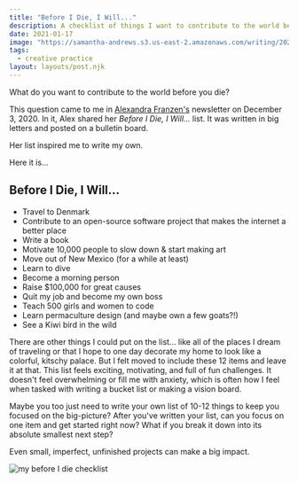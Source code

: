 ```yaml
---
title: "Before I Die, I Will..."
description: A checklist of things I want to contribute to the world before I die
date: 2021-01-17
image: "https://samantha-andrews.s3.us-east-2.amazonaws.com/writing/2020-17-01-before-i-die-checklist.jpg"
tags:
  - creative practice
layout: layouts/post.njk
---
```


What do you want to contribute to the world before you die?

This question came to me in [Alexandra Franzen's](http://www.alexandrafranzen.com/) newsletter on December 3, 2020. In it, Alex shared her _Before I Die, I Will..._ list. It was written in big letters and posted on a bulletin board.

Her list inspired me to write my own.

Here it is...

## Before I Die, I Will...

- Travel to Denmark
- Contribute to an open-source software project that makes the internet a better place
- Write a book
- Motivate 10,000 people to slow down & start making art
- Move out of New Mexico (for a while at least)
- Learn to dive
- Become a morning person
- Raise $100,000 for great causes
- Quit my job and become my own boss
- Teach 500 girls and women to code
- Learn permaculture design (and maybe own a few goats?!)
- See a Kiwi bird in the wild

There are other things I could put on the list... like all of the places I dream of traveling or that I hope to one day decorate my home to look like a colorful, kitschy palace. But I felt moved to include these 12 items and leave it at that. This list feels exciting, motivating, and full of fun challenges. It doesn't feel overwhelming or fill me with anxiety, which is often how I feel when tasked with writing a bucket list or making a vision board.

Maybe you too just need to write your own list of 10-12 things to keep you focused on the big-picture? After you've written your list, can you focus on one item and get started right now? What if you break it down into its absolute smallest next step?

Even small, imperfect, unfinished projects can make a big impact.

![my before I die checklist](https://samantha-andrews.s3.us-east-2.amazonaws.com/writing/2020-17-01-before-i-die-checklist.jpg)
